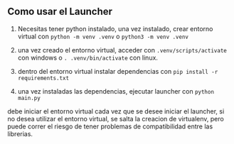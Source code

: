## Como usar el Launcher
1) Necesitas tener python instalado, una vez instalado, crear entorno virtual con `python -m venv .venv` o `python3 -m venv .venv`

2) una vez creado el entorno virtual, acceder con `.venv/scripts/activate` con windows o `. .venv/bin/activate` con linux.

3) dentro del entorno virtual instalar dependencias con `pip install -r requirements.txt`

4) una vez instaladas las dependencias, ejecutar launcher con `python main.py`

debe iniciar el entorno virtual cada vez que se desee iniciar el launcher, si no desea utilizar el entorno virtual, se salta la creacion de virtualenv, pero puede correr el riesgo de tener problemas de compatibilidad entre las librerias.
